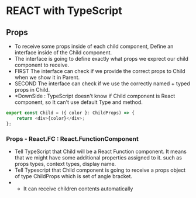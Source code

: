 # REACT with TypeScript

## Props
- To receive some props inside of each child component, Define an interface inside of the Child component.
- The interface is going to define exactly what props we exprect our child component to receive.
- FIRST The interface can check if we provide the correct props to Child when we show it in Parent.
- SECOND The interface can check if we use the correctly named + typed props in Child.
- *DownSide : TypeScript doesn't know if Child component is React component, so It can't use default Type and method.
```js
export const Child = ({ color }: ChildProps) => {
    return <div>{color}</div>;
};
```

### Props - React.FC<ChildProps>  : React.FunctionComponent
- Tell TypeScript that Child will be a React Function component. It means that we might have some additional properties assigned to it. such as props types, context types, display name.
- Tell Typescript that Child component is going to receive a props object of type ChildProps which is set of angle bracket.
- * It can receive children contents automatically
